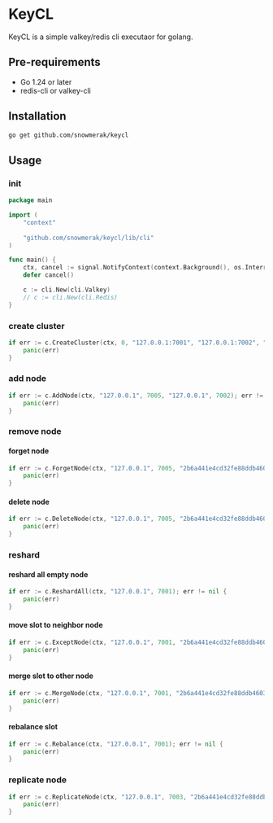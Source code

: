 # KeyCL

KeyCL is a simple valkey/redis cli executaor for golang.

## Pre-requirements

- Go 1.24 or later
- redis-cli or valkey-cli

## Installation

```bash
go get github.com/snowmerak/keycl
```

## Usage

### init

```go
package main

import (
	"context"
	
	"github.com/snowmerak/keycl/lib/cli"
)

func main() {
	ctx, cancel := signal.NotifyContext(context.Background(), os.Interrupt)
	defer cancel()

	c := cli.New(cli.Valkey)
	// c := cli.New(cli.Redis)
}
```

### create cluster

```go
if err := c.CreateCluster(ctx, 0, "127.0.0.1:7001", "127.0.0.1:7002", "127.0.0.1:7003"); err != nil {
	panic(err)
}
```

### add node

```go
if err := c.AddNode(ctx, "127.0.0.1", 7005, "127.0.0.1", 7002); err != nil {
	panic(err)
}
```

### remove node

#### forget node

```go
if err := c.ForgetNode(ctx, "127.0.0.1", 7005, "2b6a441e4cd32fe88ddb460338a76479e4875a6b"); err != nil {
    panic(err)
}
```

#### delete node

```go
if err := c.DeleteNode(ctx, "127.0.0.1", 7005, "2b6a441e4cd32fe88ddb460338a76479e4875a6b"); err != nil {
    panic(err)
}
```

### reshard

#### reshard all empty node

```go
if err := c.ReshardAll(ctx, "127.0.0.1", 7001); err != nil {
	panic(err)
}
```

#### move slot to neighbor node

```go
if err := c.ExceptNode(ctx, "127.0.0.1", 7001, "2b6a441e4cd32fe88ddb460338a76479e4875a6b"); err != nil {
	panic(err)
}
```

#### merge slot to other node

```go
if err := c.MergeNode(ctx, "127.0.0.1", 7001, "2b6a441e4cd32fe88ddb460338a76479e4875a6b", "4b6a441e4cd32fe88ddb460338a76479e4875a6b"); err != nil {
    panic(err)
}
```

#### rebalance slot

```go
if err := c.Rebalance(ctx, "127.0.0.1", 7001); err != nil {
	panic(err)
}
```

### replicate node

```go
if err := c.ReplicateNode(ctx, "127.0.0.1", 7003, "2b6a441e4cd32fe88ddb460338a76479e4875a6b"); err != nil {
    panic(err)
}
```
